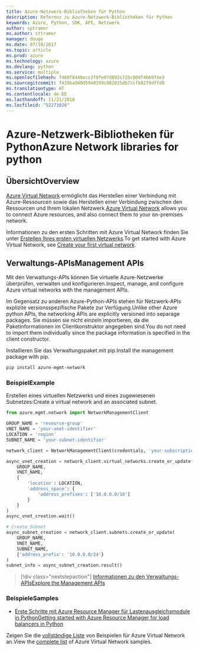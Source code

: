 ```yaml
---
title: Azure-Netzwerk-Bibliotheken für Python
description: Referenz zu Azure-Netzwerk-Bibliotheken für Python
keywords: Azure, Python, SDK, API, Netzwerk
author: sptramer
ms.author: sttramer
manager: douge
ms.date: 07/10/2017
ms.topic: article
ms.prod: azure
ms.technology: azure
ms.devlang: python
ms.service: multiple
ms.openlocfilehash: f468f844becc2f0fe07d892c725c00df4669f4e3
ms.sourcegitcommit: f439ba940d5940359c982015db7ccfb82f9dffd9
ms.translationtype: HT
ms.contentlocale: de-DE
ms.lasthandoff: 11/21/2018
ms.locfileid: "52273026"
---
```

# <a name="azure-network-libraries-for-python"></a><span data-ttu-id="d2fbe-104">Azure-Netzwerk-Bibliotheken für Python</span><span class="sxs-lookup"><span data-stu-id="d2fbe-104">Azure Network libraries for python</span></span>

## <a name="overview"></a><span data-ttu-id="d2fbe-105">Übersicht</span><span class="sxs-lookup"><span data-stu-id="d2fbe-105">Overview</span></span>

<span data-ttu-id="d2fbe-106">[Azure Virtual Network](/azure/virtual-network/virtual-networks-overview) ermöglicht das Herstellen einer Verbindung mit Azure-Ressourcen sowie das Herstellen einer Verbindung zwischen den Ressourcen und Ihrem lokalen Netzwerk.</span><span class="sxs-lookup"><span data-stu-id="d2fbe-106">[Azure Virtual Network](/azure/virtual-network/virtual-networks-overview) allows you to connect Azure resources, and also connect them to your on-premises network.</span></span>

<span data-ttu-id="d2fbe-107">Informationen zu den ersten Schritten mit Azure Virtual Network finden Sie unter [Erstellen Ihres ersten virtuellen Netzwerks](/azure/virtual-network/virtual-network-get-started-vnet-subnet).</span><span class="sxs-lookup"><span data-stu-id="d2fbe-107">To get started with Azure Virtual Network, see [Create your first virtual network](/azure/virtual-network/virtual-network-get-started-vnet-subnet).</span></span>

## <a name="management-apis"></a><span data-ttu-id="d2fbe-108">Verwaltungs-APIs</span><span class="sxs-lookup"><span data-stu-id="d2fbe-108">Management APIs</span></span>

<span data-ttu-id="d2fbe-109">Mit den Verwaltungs-APIs können Sie virtuelle Azure-Netzwerke überprüfen, verwalten und konfigurieren.</span><span class="sxs-lookup"><span data-stu-id="d2fbe-109">Inspect, manage, and configure Azure virtual networks with the management APIs.</span></span>

<span data-ttu-id="d2fbe-110">Im Gegensatz zu anderen Azure-Python-APIs stehen für Netzwerk-APIs explizite versionsspezifische Pakete zur Verfügung.</span><span class="sxs-lookup"><span data-stu-id="d2fbe-110">Unlike other Azure python APIs, the networking APIs are explicitly versioned into separage packages.</span></span> <span data-ttu-id="d2fbe-111">Sie müssen sie nicht einzeln importieren, da die Paketinformationen im Clientkonstruktor angegeben sind.</span><span class="sxs-lookup"><span data-stu-id="d2fbe-111">You do not need to import them individually since the package information is specified in the client constructor.</span></span>

<span data-ttu-id="d2fbe-112">Installieren Sie das Verwaltungspaket mit pip.</span><span class="sxs-lookup"><span data-stu-id="d2fbe-112">Install the management package with pip.</span></span>

```bash
pip install azure-mgmt-network
```

### <a name="example"></a><span data-ttu-id="d2fbe-113">Beispiel</span><span class="sxs-lookup"><span data-stu-id="d2fbe-113">Example</span></span>

<span data-ttu-id="d2fbe-114">Erstellen eines virtuellen Netzwerks und eines zugewiesenen Subnetzes:</span><span class="sxs-lookup"><span data-stu-id="d2fbe-114">Create a virtual network and an associated subnet.</span></span>

```python
from azure.mgmt.network import NetworkManagementClient

GROUP_NAME = 'resource-group'
VNET_NAME = 'your-vnet-identifier'
LOCATION = 'region'
SUBNET_NAME = 'your-subnet-identifier'

network_client = NetworkManagementClient(credentials, 'your-subscription-id')

async_vnet_creation = network_client.virtual_networks.create_or_update(
    GROUP_NAME,
    VNET_NAME,
    {
        'location': LOCATION,
        'address_space': {
            'address_prefixes': ['10.0.0.0/16']
        }
    }
)
async_vnet_creation.wait()

# Create Subnet
async_subnet_creation = network_client.subnets.create_or_update(
    GROUP_NAME,
    VNET_NAME,
    SUBNET_NAME,
    {'address_prefix': '10.0.0.0/24'}
)
subnet_info = async_subnet_creation.result()
```

> [!div class="nextstepaction"]
> [<span data-ttu-id="d2fbe-115">Informationen zu den Verwaltungs-APIs</span><span class="sxs-lookup"><span data-stu-id="d2fbe-115">Explore the Management APIs</span></span>](/python/api/overview/azure/network/management)

### <a name="samples"></a><span data-ttu-id="d2fbe-116">Beispiele</span><span class="sxs-lookup"><span data-stu-id="d2fbe-116">Samples</span></span>

* [<span data-ttu-id="d2fbe-117">Erste Schritte mit Azure Resource Manager für Lastenausgleichsmodule in Python</span><span class="sxs-lookup"><span data-stu-id="d2fbe-117">Getting started with Azure Resource Manager for load balancers in Python</span></span>](https://azure.microsoft.com/en-us/resources/samples/network-python-manage-loadbalancer/)

<span data-ttu-id="d2fbe-118">Zeigen Sie die [vollständige Liste](https://azure.microsoft.com/en-us/resources/samples/?platform=python&term=virtual%20network) von Beispielen für Azure Virtual Network an.</span><span class="sxs-lookup"><span data-stu-id="d2fbe-118">View the [complete list](https://azure.microsoft.com/en-us/resources/samples/?platform=python&term=virtual%20network) of Azure Virtual Network samples.</span></span>
